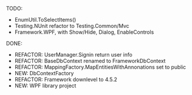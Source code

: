 TODO:
* EnumUtil.ToSelectItems()
* Testing.NUnit refactor to Testing.Common/Mvc
* Framework.WPF, with Show/Hide, Dialog, EnableControls

DONE:
* REFACTOR: UserManager.Signin return user info
* REFACTOR: BaseDbContext renamed to FrameworkDbContext
* REFACTOR: MappingFactory.MapEntitiesWithAnnonations set to public
* NEW: DbContextFactory
* REFACTOR: Framework downlevel to 4.5.2
* NEW: WPF library project